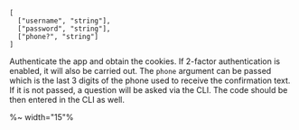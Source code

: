 ```### async auth
[
  ["username", "string"],
  ["password", "string"],
  ["phone?", "string"]
]
```

Authenticate the app and obtain the cookies. If 2-factor authentication is enabled, it will also be carried out. The `phone` argument can be passed which is the last 3 digits of the phone used to receive the confirmation text. If it is not passed, a question will be asked via the CLI. The code should be then entered in the CLI as well.

%~ width="15"%
